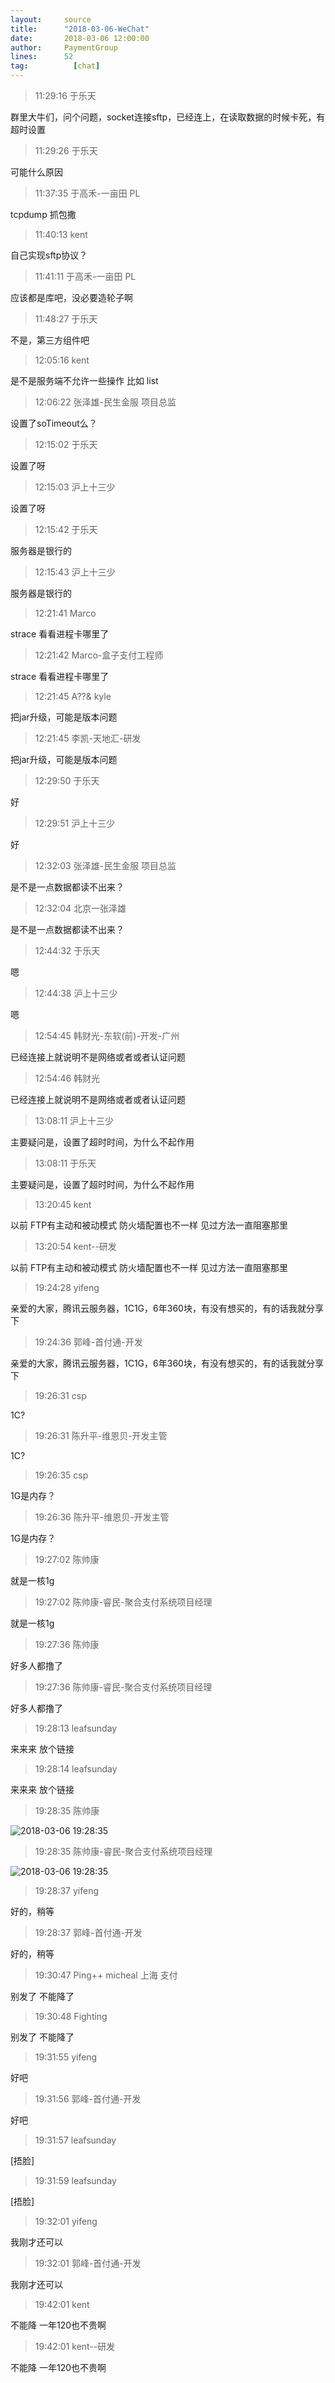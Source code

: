 ```yaml
---
layout:     source 
title:      "2018-03-06-WeChat"
date:       2018-03-06 12:00:00
author:     PaymentGroup
lines:      52 
tag:		  [chat]
---
```

> 11:29:16  于乐天  
   
群里大牛们，问个问题，socket连接sftp，已经连上，在读取数据的时候卡死，有超时设置  
   
> 11:29:26  于乐天  
   
可能什么原因  
   
> 11:37:35  于高禾-一亩田 PL  
   
tcpdump 抓包撒  
   
> 11:40:13  kent  
   
自己实现sftp协议？  
   
> 11:41:11  于高禾-一亩田 PL  
   
应该都是库吧，没必要造轮子啊  
   
> 11:48:27  于乐天  
   
不是，第三方组件吧  
   
> 12:05:16  kent  
   
是不是服务端不允许一些操作 比如 list  
   
> 12:06:22  张泽雄-民生金服 项目总监  
   
设置了soTimeout么？  
   
> 12:15:02  于乐天  
   
设置了呀  
   
> 12:15:03  沪上十三少  
   
设置了呀  
   
> 12:15:42  于乐天  
   
服务器是银行的  
   
> 12:15:43  沪上十三少  
   
服务器是银行的  
   
> 12:21:41  Marco  
   
strace 看看进程卡哪里了  
   
> 12:21:42  Marco-盒子支付工程师  
   
strace 看看进程卡哪里了  
   
> 12:21:45  A??&    kyle  
   
把jar升级，可能是版本问题  
   
> 12:21:45  李凯-天地汇-研发  
   
把jar升级，可能是版本问题  
   
> 12:29:50  于乐天  
   
好  
   
> 12:29:51  沪上十三少  
   
好  
   
> 12:32:03  张泽雄-民生金服 项目总监  
   
是不是一点数据都读不出来？  
   
> 12:32:04  北京一张泽雄  
   
是不是一点数据都读不出来？  
   
> 12:44:32  于乐天  
   
嗯  
   
> 12:44:38  沪上十三少  
   
嗯  
   
> 12:54:45  韩财光-东软(前)-开发-广州  
   
已经连接上就说明不是网络或者或者认证问题  
   
> 12:54:46  韩财光  
   
已经连接上就说明不是网络或者或者认证问题  
   
> 13:08:11  沪上十三少  
   
主要疑问是，设置了超时时间，为什么不起作用  
   
> 13:08:11  于乐天  
   
主要疑问是，设置了超时时间，为什么不起作用  
   
> 13:20:45  kent  
   
以前 FTP有主动和被动模式 防火墙配置也不一样  见过方法一直阻塞那里  
   
> 13:20:54  kent--研发  
   
以前 FTP有主动和被动模式 防火墙配置也不一样  见过方法一直阻塞那里  
   
> 19:24:28  yifeng  
   
亲爱的大家，腾讯云服务器，1C1G，6年360块，有没有想买的，有的话我就分享下  
   
> 19:24:36  郭峰-首付通-开发  
   
亲爱的大家，腾讯云服务器，1C1G，6年360块，有没有想买的，有的话我就分享下  
   
> 19:26:31  csp  
   
1C?  
   
> 19:26:31  陈升平-维恩贝-开发主管  
   
1C?  
   
> 19:26:35  csp  
   
1G是内存？  
   
> 19:26:36  陈升平-维恩贝-开发主管  
   
1G是内存？  
   
> 19:27:02  陈帅康  
   
就是一核1g  
   
> 19:27:02  陈帅康-睿民-聚合支付系统项目经理  
   
就是一核1g  
   
> 19:27:36  陈帅康  
   
好多人都撸了  
   
> 19:27:36  陈帅康-睿民-聚合支付系统项目经理  
   
好多人都撸了  
   
> 19:28:13  leafsunday  
   
来来来 放个链接  
   
> 19:28:14  leafsunday  
   
来来来 放个链接  
   
> 19:28:35  陈帅康  
   
![2018-03-06 19:28:35](http://static.cocolian.org/img/20180306_192835.png) 
   
> 19:28:35  陈帅康-睿民-聚合支付系统项目经理  
   
![2018-03-06 19:28:35](http://static.cocolian.org/img/20180306_192835.png) 
   
> 19:28:37  yifeng  
   
好的，稍等  
   
> 19:28:37  郭峰-首付通-开发  
   
好的，稍等  
   
> 19:30:47  Ping++ micheal 上海 支付   
   
别发了 不能降了  
   
> 19:30:48  Fighting  
   
别发了 不能降了  
   
> 19:31:55  yifeng  
   
好吧  
   
> 19:31:56  郭峰-首付通-开发  
   
好吧  
   
> 19:31:57  leafsunday  
   
[捂脸]  
   
> 19:31:59  leafsunday  
   
[捂脸]  
   
> 19:32:01  yifeng  
   
我刚才还可以  
   
> 19:32:01  郭峰-首付通-开发  
   
我刚才还可以  
   
> 19:42:01  kent  
   
不能降 一年120也不贵啊  
   
> 19:42:01  kent--研发  
   
不能降 一年120也不贵啊  
   
